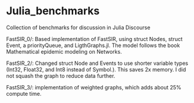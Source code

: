 # Julia_benchmarks
Collection of benchmarks for discussion in Julia Discourse

FastSIR_0/: Based implementation of FastSIR, using struct Nodes, struct Event, 
a priorityQueue, and LigthGraphs.jl. The model follows the book Mathematical epidemic modeling on Networks. 

FastSIR_2/: Changed struct Node and Events to use shorter variable types (Int32, Float32, 
   and Int8 instead of Symbol.). This saves 2x memory. I did not squash the graph to reduce
   data further. 

FastSIR_3/: implementation of weighted graphs,  which adds about 25% compute time. 

